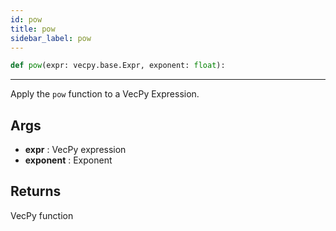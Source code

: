 ```yaml
---
id: pow
title: pow
sidebar_label: pow  
---
```


```python
def pow(expr: vecpy.base.Expr, exponent: float):
```

---


Apply the `pow` function to a VecPy Expression.

## Args
* **expr**  : VecPy expression
* **exponent**  : Exponent 

## Returns
VecPy function



